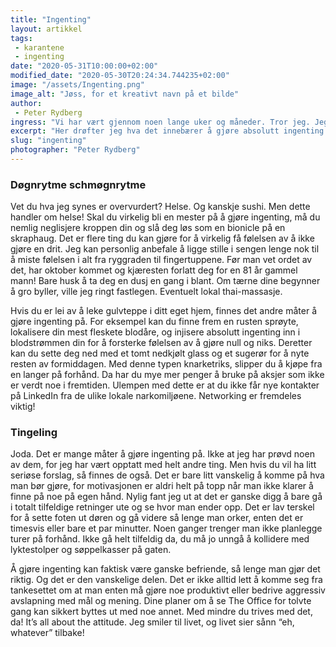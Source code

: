 ```yaml
---
title: "Ingenting"
layout: artikkel
tags: 
 - karantene
 - ingenting
date: "2020-05-31T10:00:00+02:00"
modified_date: "2020-05-30T20:24:34.744235+02:00"
image: "/assets/Ingenting.png"
image_alt: "Jøss, for et kreativt navn på et bilde"
author:
 - Peter Rydberg
ingress: "Vi har vært gjennom noen lange uker og måneder. Tror jeg. Jeg har tross alt sovet gjennom halvparten. Da hele Norges lockdown supreme extravaganza begynte i mars, skrev jeg en [artikkel om hva man kan gjøre mens man sitter i karantene](https://online.ntnu.no/article/109/sa-du-har-havnet-i-karantene/). Jeg tok forbehold om at ikke alle var fullt så gira på å lage kunst av tåneglene sine som meg, men tips og triks til hva man kan gjøre når man kjeder seg ble godt mottatt den gang uansett. Nå kan jeg derimot tenke meg at folk sliter med å finne på ting igjen. Verden er rett og slett tom for alt annet enn oksygen og sneglelukt. Personlig merker jeg i alle fall at jeg kjeder lungene av meg for tiden. Da kan det være fint å vite hvordan man ikke gjør noe som helst. Derfor vil jeg skrive litt om hvordan man gjør ingenting på best mulig måte."
excerpt: "Her drøfter jeg hva det innebærer å gjøre absolutt ingenting."
slug: "ingenting"
photographer: "Peter Rydberg"
---
```

### Døgnrytme schmøgnrytme
Vet du hva jeg synes er overvurdert? Helse. Og kanskje sushi. Men dette handler om helse! Skal du virkelig bli en mester på å gjøre ingenting, må du nemlig neglisjere kroppen din og slå deg løs som en bionicle på en skraphaug. Det er flere ting du kan gjøre for å virkelig få følelsen av å ikke gjøre en drit. Jeg kan personlig anbefale å ligge stille i sengen lenge nok til å miste følelsen i alt fra ryggraden til fingertuppene. Før man vet ordet av det, har oktober kommet og kjæresten forlatt deg for en 81 år gammel mann! Bare husk å ta deg en dusj en gang i blant. Om tærne dine begynner å gro byller, ville jeg ringt fastlegen. Eventuelt lokal thai-massasje.

Hvis du er lei av å leke gulvteppe i ditt eget hjem, finnes det andre måter å gjøre ingenting på. For eksempel kan du finne frem en rusten sprøyte, lokalisere din mest fleskete blodåre, og injisere absolutt ingenting inn i blodstrømmen din for å forsterke følelsen av å gjøre null og niks. Deretter kan du sette deg ned med et tomt nedkjølt glass og et sugerør for å nyte resten av formiddagen. Med denne typen knarketriks, slipper du å kjøpe fra en langer på forhånd. Da har du mye mer penger å bruke på aksjer som ikke er verdt noe i fremtiden. Ulempen med dette er at du ikke får nye kontakter på LinkedIn fra de ulike lokale narkomiljøene. Networking er fremdeles viktig!

### Tingeling
Joda. Det er mange måter å gjøre ingenting på. Ikke at jeg har prøvd noen av dem, for jeg har vært opptatt med helt andre ting. Men hvis du vil ha litt seriøse forslag, så finnes de også. Det er bare litt vanskelig å komme på hva man bør gjøre, for motivasjonen er aldri helt på topp når man ikke klarer å finne på noe på egen hånd. Nylig fant jeg ut at det er ganske digg å bare gå i totalt tilfeldige retninger ute og se hvor man ender opp. Det er lav terskel for å sette foten ut døren og gå videre så lenge man orker, enten det er timesvis eller bare et par minutter. Noen ganger trenger man ikke planlegge turer på forhånd. Ikke gå helt tilfeldig da, du må jo unngå å kollidere med lyktestolper og søppelkasser på gaten.

Å gjøre ingenting kan faktisk være ganske befriende, så lenge man gjør det riktig. Og det er den vanskelige delen. Det er ikke alltid lett å komme seg fra tankesettet om at man enten må gjøre noe produktivt eller bedrive aggressiv avslapning med mål og mening. Dine planer om å se The Office for tolvte gang kan sikkert byttes ut med noe annet. Med mindre du trives med det, da! It’s all about the attitude. Jeg smiler til livet, og livet sier sånn “eh, whatever” tilbake!